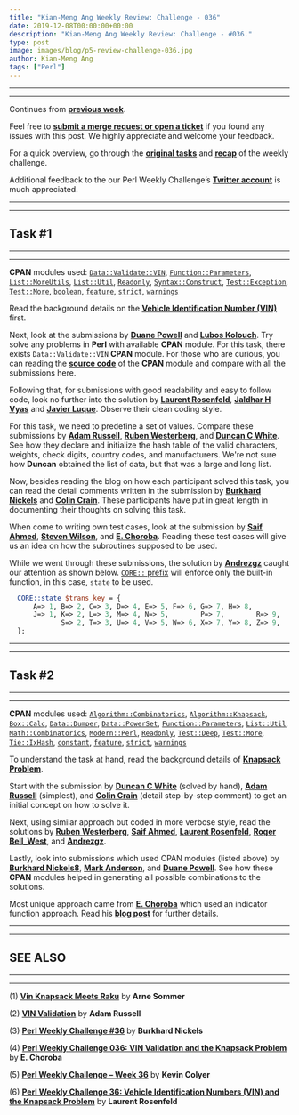 ```yaml
---
title: "Kian-Meng Ang Weekly Review: Challenge - 036"
date: 2019-12-08T00:00:00+00:00
description: "Kian-Meng Ang Weekly Review: Challenge - #036."
type: post
image: images/blog/p5-review-challenge-036.jpg
author: Kian-Meng Ang
tags: ["Perl"]
---
```

***
***
Continues from [**previous week**](/blog/review-challenge-035/).

Feel free to [**submit a merge request or open a ticket**](https://github.com/manwar/perlweeklychallenge) if you found any issues with this post. We highly appreciate and welcome your feedback.

For a quick overview, go through the [**original tasks**](/blog/perl-weekly-challenge-036/) and [**recap**](/blog/recap-challenge-036/) of the weekly challenge.

Additional feedback to the our Perl Weekly Challenge’s [**Twitter account**](https://twitter.com/perlwchallenge?lang=en) is much appreciated.

***
***
## Task #1
***
***

**CPAN** modules used: [`Data::Validate::VIN`](https://metacpan.org/pod/Data::Validate::VIN), [`Function::Parameters`](https://metacpan.org/pod/Function::Parameters), [`List::MoreUtils`](https://metacpan.org/pod/List::MoreUtils), [`List::Util`](https://metacpan.org/pod/List::Util), [`Readonly`](https://metacpan.org/pod/Readonly), [`Syntax::Construct`](https://metacpan.org/pod/Syntax::Construct), [`Test::Exception`](https://metacpan.org/pod/Test::Exception), [`Test::More`](https://metacpan.org/pod/Test::More), [`boolean`](https://metacpan.org/pod/boolean), [`feature`](https://metacpan.org/pod/feature), [`strict`](https://metacpan.org/pod/strict), [`warnings`](https://metacpan.org/pod/warnings)

Read the background details on the [**Vehicle Identification Number (VIN)**](https://en.wikipedia.org/wiki/Vehicle_identification_number) first.

Next, look at the submissions by [**Duane Powell**](https://github.com/manwar/perlweeklychallenge-club/blob/master/challenge-036/duane-powell/perl5/ch-1.pl) and [**Lubos Kolouch**](https://github.com/manwar/perlweeklychallenge-club/blob/master/challenge-036/lubos-kolouch/perl5/ch-1.pl). Try solve any problems in **Perl** with available **CPAN** module. For this task, there exists `Data::Validate::VIN` **CPAN** module. For those who are curious, you can reading the [**source code**](https://metacpan.org/release/Data-Validate-VIN/source/lib/Data/Validate/VIN.pm) of the **CPAN** module and compare with all the submissions here.

Following that, for submissions with good readability and easy to follow code, look no further into the solution by [**Laurent Rosenfeld**](https://github.com/manwar/perlweeklychallenge-club/blob/master/challenge-036/laurent-rosenfeld/perl5/ch-1.pl), [**Jaldhar H Vyas**](https://github.com/manwar/perlweeklychallenge-club/blob/master/challenge-036/jaldhar-h-vyas/perl5/ch-1.pl) and [**Javier Luque**](https://github.com/manwar/perlweeklychallenge-club/blob/master/challenge-036/javier-luque/perl5/ch-1.pl). Observe their clean coding style.

For this task, we need to predefine a set of values. Compare these submissions by [**Adam Russell**](https://github.com/manwar/perlweeklychallenge-club/blob/master/challenge-036/adam-russell/perl5/ch-1.pl), [**Ruben Westerberg**](https://github.com/manwar/perlweeklychallenge-club/blob/master/challenge-036/ruben-westerberg/perl5/ch-1.pl), and [**Duncan C White**](https://github.com/manwar/perlweeklychallenge-club/blob/master/challenge-036/duncan-c-white/perl5/ch-1.pl). See how they declare and initialize the hash table of the valid characters, weights, check digits, country codes, and manufacturers. We're not sure how **Duncan** obtained the list of data, but that was a large and long list.

Now, besides reading the blog on how each participant solved this task, you can read the detail comments written in the submission by [**Burkhard Nickels**](https://github.com/manwar/perlweeklychallenge-club/blob/master/challenge-036/burkhard-nickels/perl5/ch-1.pl) and [**Colin Crain**](https://github.com/manwar/perlweeklychallenge-club/blob/master/challenge-036/colin-crain/perl5/ch-1.pl). These participants have put in great length in documenting their thoughts on solving this task.

When come to writing own test cases, look at the submission by [**Saif Ahmed**](https://github.com/manwar/perlweeklychallenge-club/blob/master/challenge-036/saiftynet/perl5/ch-1.pl), [**Steven Wilson**](https://github.com/manwar/perlweeklychallenge-club/blob/master/challenge-036/steven-wilson/perl5/ch-1.pl), and [**E. Choroba**](https://github.com/manwar/perlweeklychallenge-club/blob/master/challenge-036/e-choroba/perl5/ch-1.pl). Reading these test cases will give us an idea on how the subroutines supposed to be used.

While we went through these submissions, the solution by [**Andrezgz**](https://github.com/manwar/perlweeklychallenge-club/blob/master/challenge-036/andrezgz/perl5/ch-1.pl) caught our attention as shown below. [`CORE::` prefix](https://perldoc.perl.org/CORE.html) will enforce only the built-in function, in this case, `state` to be used.

```perl
  CORE::state $trans_key = {
      A=> 1, B=> 2, C=> 3, D=> 4, E=> 5, F=> 6, G=> 7, H=> 8,
      J=> 1, K=> 2, L=> 3, M=> 4, N=> 5,        P=> 7,        R=> 9,
             S=> 2, T=> 3, U=> 4, V=> 5, W=> 6, X=> 7, Y=> 8, Z=> 9,
  };
```

***
***
## Task #2
***
***

**CPAN** modules used: [`Algorithm::Combinatorics`](https://metacpan.org/pod/Algorithm::Combinatorics), [`Algorithm::Knapsack`](https://metacpan.org/pod/Algorithm::Knapsack), [`Box::Calc`](https://metacpan.org/pod/Box::Calc), [`Data::Dumper`](https://metacpan.org/pod/Data::Dumper), [`Data::PowerSet`](https://metacpan.org/pod/Data::PowerSet), [`Function::Parameters`](https://metacpan.org/pod/Function::Parameters), [`List::Util`](https://metacpan.org/pod/List::Util), [`Math::Combinatorics`](https://metacpan.org/pod/Math::Combinatorics), [`Modern::Perl`](https://metacpan.org/pod/Modern::Perl), [`Readonly`](https://metacpan.org/pod/Readonly), [`Test::Deep`](https://metacpan.org/pod/Test::Deep), [`Test::More`](https://metacpan.org/pod/Test::More), [`Tie::IxHash`](https://metacpan.org/pod/Tie::IxHash), [`constant`](https://metacpan.org/pod/constant), [`feature`](https://metacpan.org/pod/feature), [`strict`](https://metacpan.org/pod/strict), [`warnings`](https://metacpan.org/pod/warnings)

To understand the task at hand, read the background details of [**Knapsack Problem**](https://en.wikipedia.org/wiki/Knapsack_problem).

Start with the submission by [**Duncan C White**](https://github.com/manwar/perlweeklychallenge-club/blob/master/challenge-036/duncan-c-white/perl5/ch-2.pl) (solved by hand), [**Adam Russell**](https://github.com/manwar/perlweeklychallenge-club/blob/master/challenge-036/adam-russell/perl5/ch-2.pl) (simplest), and [**Colin Crain**](https://github.com/manwar/perlweeklychallenge-club/blob/master/challenge-036/colin-crain/perl5/ch-2.pl) (detail step-by-step comment) to get an initial concept on how to solve it.

Next, using similar approach but coded in more verbose style, read the solutions by [**Ruben Westerberg**](https://github.com/manwar/perlweeklychallenge-club/blob/master/challenge-036/ruben-westerberg/perl5/ch-2.pl), [**Saif Ahmed**](https://github.com/manwar/perlweeklychallenge-club/blob/master/challenge-036/saiftynet/perl5/ch-2.pl), [**Laurent Rosenfeld**](https://github.com/manwar/perlweeklychallenge-club/blob/master/challenge-036/laurent-rosenfeld/perl5/ch-2.pl), [**Roger Bell_West**](https://github.com/manwar/perlweeklychallenge-club/blob/master/challenge-036/roger-bell-west/perl5/ch-2.pl), and [**Andrezgz**](https://github.com/manwar/perlweeklychallenge-club/blob/master/challenge-036/andrezgz/perl5/ch-2.pl).

Lastly, look into submissions which used CPAN modules (listed above) by [**Burkhard Nickels8**](https://github.com/manwar/perlweeklychallenge-club/blob/master/challenge-036/burkhard-nickels/perl5/ch-2.pl), [**Mark Anderson**](https://github.com/manwar/perlweeklychallenge-club/blob/master/challenge-036/mark-anderson/perl5/ch-2.pl), and [**Duane Powell**](https://github.com/manwar/perlweeklychallenge-club/blob/master/challenge-036/duane-powell/perl5/ch-2.pl). See how these **CPAN** modules helped in generating all possible combinations to the solutions.

Most unique approach came from [**E. Choroba**](https://github.com/manwar/perlweeklychallenge-club/blob/master/challenge-036/e-choroba/perl5/ch-2.pl) which used an indicator function approach. Read his [**blog post**](http://blogs.perl.org/users/e_choroba/2019/12/perl-weekly-challenge-036-vin-validation-and-the-knapsack-problem.html) for further details.

***
***
## SEE ALSO
***
***

(1) [**Vin Knapsack Meets Raku**](https://raku-musings.com/vin-knapsack.html) by **Arne Sommer**

(2) [**VIN Validation**](https://adamcrussell.livejournal.com/12459.html) by **Adam Russell**

(3) [**Perl Weekly Challenge #36**](pearls.dyndnss.net) by **Burkhard Nickels**

(4) [**Perl Weekly Challenge 036: VIN Validation and the Knapsack Problem**](http://blogs.perl.org/users/e_choroba/2019/12/perl-weekly-challenge-036-vin-validation-and-the-knapsack-problem.html) by **E. Choroba**

(5) [**Perl Weekly Challenge – Week 36**](https://kevincolyer.wordpress.com/2019/11/29/perl-weekly-challenge-week-36/) by **Kevin Colyer**

(6) [**Perl Weekly Challenge 36: Vehicle Identification Numbers (VIN) and the Knapsack Problem**](http://blogs.perl.org/users/laurent_r/2019/12/perl-weekly-challenge-36-vehicle-identification-numbers-vin-and-the-knapsack-problem.html) by **Laurent Rosenfeld**
